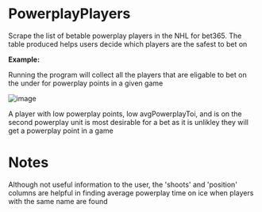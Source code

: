 # PowerplayPlayers
Scrape the list of betable powerplay players in the NHL for bet365. The table produced helps users decide which players are the safest to bet on

<b>Example:</b>

Running the program will collect all the players that are eligable to bet on the under for powerplay points in a given game

![image](https://user-images.githubusercontent.com/59745407/213309543-e56677be-7e30-4bf9-bcc3-718a50366597.png)

A player with low powerplay points, low avgPowerplayToi, and is on the second powerplay unit is most desirable for a bet as it is unlikley they will get a powerplay point in a game

# Notes

Although not useful information to the user, the 'shoots' and 'position' columns are helpful in finding average powerplay time on ice when players with the same name are found
